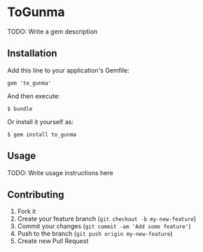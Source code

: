 # ToGunma

TODO: Write a gem description

## Installation

Add this line to your application's Gemfile:

    gem 'to_gunma'

And then execute:

    $ bundle

Or install it yourself as:

    $ gem install to_gunma

## Usage

TODO: Write usage instructions here

## Contributing

1. Fork it
2. Create your feature branch (`git checkout -b my-new-feature`)
3. Commit your changes (`git commit -am 'Add some feature'`)
4. Push to the branch (`git push origin my-new-feature`)
5. Create new Pull Request
